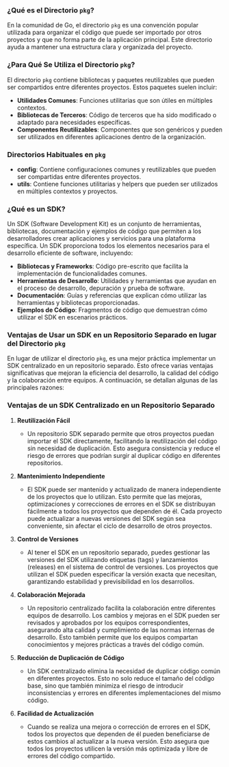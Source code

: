 ### ¿Qué es el Directorio `pkg`?

En la comunidad de Go, el directorio `pkg` es una convención popular utilizada para organizar el código que puede ser importado por otros proyectos y que no forma parte de la aplicación principal. Este directorio ayuda a mantener una estructura clara y organizada del proyecto.

### ¿Para Qué Se Utiliza el Directorio `pkg`?

El directorio `pkg` contiene bibliotecas y paquetes reutilizables que pueden ser compartidos entre diferentes proyectos. Estos paquetes suelen incluir:

- **Utilidades Comunes**: Funciones utilitarias que son útiles en múltiples contextos.
- **Bibliotecas de Terceros**: Código de terceros que ha sido modificado o adaptado para necesidades específicas.
- **Componentes Reutilizables**: Componentes que son genéricos y pueden ser utilizados en diferentes aplicaciones dentro de la organización.

### Directorios Habituales en `pkg`

- **config**: Contiene configuraciones comunes y reutilizables que pueden ser compartidas entre diferentes proyectos.
- **utils**: Contiene funciones utilitarias y helpers que pueden ser utilizados en múltiples contextos y proyectos.

### ¿Qué es un SDK?

Un SDK (Software Development Kit) es un conjunto de herramientas, bibliotecas, documentación y ejemplos de código que permiten a los desarrolladores crear aplicaciones y servicios para una plataforma específica. Un SDK proporciona todos los elementos necesarios para el desarrollo eficiente de software, incluyendo:

- **Bibliotecas y Frameworks**: Código pre-escrito que facilita la implementación de funcionalidades comunes.
- **Herramientas de Desarrollo**: Utilidades y herramientas que ayudan en el proceso de desarrollo, depuración y prueba de software.
- **Documentación**: Guías y referencias que explican cómo utilizar las herramientas y bibliotecas proporcionadas.
- **Ejemplos de Código**: Fragmentos de código que demuestran cómo utilizar el SDK en escenarios prácticos.

### Ventajas de Usar un SDK en un Repositorio Separado en lugar del Directorio `pkg`

En lugar de utilizar el directorio `pkg`, es una mejor práctica implementar un SDK centralizado en un repositorio separado. Esto ofrece varias ventajas significativas que mejoran la eficiencia del desarrollo, la calidad del código y la colaboración entre equipos. A continuación, se detallan algunas de las principales razones:

### Ventajas de un SDK Centralizado en un Repositorio Separado

1. **Reutilización Fácil**
   - Un repositorio SDK separado permite que otros proyectos puedan importar el SDK directamente, facilitando la reutilización del código sin necesidad de duplicación. Esto asegura consistencia y reduce el riesgo de errores que podrían surgir al duplicar código en diferentes repositorios.

2. **Mantenimiento Independiente**
   - El SDK puede ser mantenido y actualizado de manera independiente de los proyectos que lo utilizan. Esto permite que las mejoras, optimizaciones y correcciones de errores en el SDK se distribuyan fácilmente a todos los proyectos que dependen de él. Cada proyecto puede actualizar a nuevas versiones del SDK según sea conveniente, sin afectar el ciclo de desarrollo de otros proyectos.

3. **Control de Versiones**
   - Al tener el SDK en un repositorio separado, puedes gestionar las versiones del SDK utilizando etiquetas (tags) y lanzamientos (releases) en el sistema de control de versiones. Los proyectos que utilizan el SDK pueden especificar la versión exacta que necesitan, garantizando estabilidad y previsibilidad en los desarrollos.

4. **Colaboración Mejorada**
   - Un repositorio centralizado facilita la colaboración entre diferentes equipos de desarrollo. Los cambios y mejoras en el SDK pueden ser revisados y aprobados por los equipos correspondientes, asegurando alta calidad y cumplimiento de las normas internas de desarrollo. Esto también permite que los equipos compartan conocimientos y mejores prácticas a través del código común.

5. **Reducción de Duplicación de Código**
   - Un SDK centralizado elimina la necesidad de duplicar código común en diferentes proyectos. Esto no solo reduce el tamaño del código base, sino que también minimiza el riesgo de introducir inconsistencias y errores en diferentes implementaciones del mismo código.

6. **Facilidad de Actualización**
   - Cuando se realiza una mejora o corrección de errores en el SDK, todos los proyectos que dependen de él pueden beneficiarse de estos cambios al actualizar a la nueva versión. Esto asegura que todos los proyectos utilicen la versión más optimizada y libre de errores del código compartido.